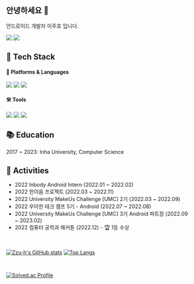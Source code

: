## 안녕하세요 🙌  

안드로이드 개발자 이주호 입니다.   

<a href="https://zzu-h.github.io/" target="_blank"><img src="https://img.shields.io/badge/Tech Blog-181717?style=flat-square&logo=Github&logoColor=white"/></a> 
<a href="mailto:juho7668@naver.com" target="_blank"><img src="https://img.shields.io/badge/-Mail-brightgreen"/></a>     

## 🌳 Tech Stack
#### 📝 Platforms & Languages

<img src="https://img.shields.io/badge/Android-3DDC84?style=for-the-badge&logo=Android&logoColor=white"/> <img src="https://img.shields.io/badge/JAVA-007396?style=for-the-badge&logo=java&logoColor=white"> <img src="https://img.shields.io/badge/Kotlin-7F52FF?style=for-the-badge&logo=Kotlin&logoColor=white">  

#### 🛠 Tools

<img src="https://img.shields.io/badge/Android Studio-3DDC84?style=for-the-badge&logo=AndroidStudio&logoColor=white"/> <img src="https://img.shields.io/badge/Git-F05032?style=for-the-badge&logo=Git&logoColor=white"/> <img src="https://img.shields.io/badge/Postman-FF6C37?style=for-the-badge&logo=Postman&logoColor=white"/>    

## 📚 Education
2017 ~ 2023: Inha University, Computer Science

## 🫧 Activities
- 2022 Inbody Android Intern (2022.01 ~ 2022.02)
- 2022 한이음 프로젝트 (2022.03 ~ 2022.11)
- 2022 University MakeUs Challenge [UMC] 2기 (2022.03 ~ 2022.09)
- 2022 우아한 테크 캠프 5기 - Android (2022.07 ~ 2022.08)
- 2022 University MakeUs Challenge [UMC] 3기 Android 파트장 (2022.09 ~ 2023.02)
- 2022 컴퓨터 공학과 해커톤 (2022.12) - 🏆 1등 수상

<br>

[![Zzu-h's GitHub stats](https://github-readme-stats-ten-gilt.vercel.app/api?username=Zzu-h&show_icons=true&theme=radical)](https://github.com/anuraghazra/github-readme-stats)
[![Top Langs](https://github-readme-stats-ten-gilt.vercel.app/api/top-langs/?username=Zzu-h&layout=compact)](https://github.com/anuraghazra/github-readme-stats)  

<br>

[![Solved.ac Profile](http://mazassumnida.wtf/api/v2/generate_badge?boj=juho7785)](https://solved.ac/juho7785/)  